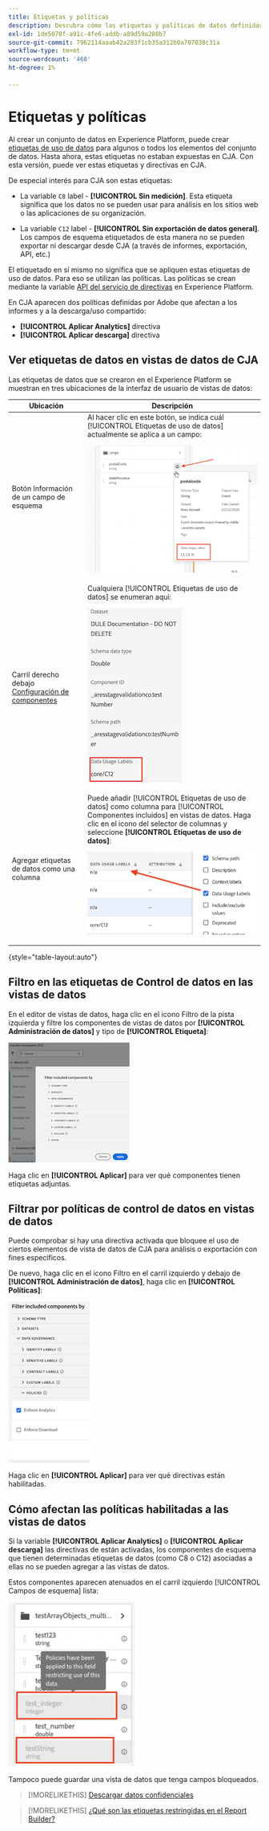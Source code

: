 ```yaml
---
title: Etiquetas y políticas
description: Descubra cómo las etiquetas y políticas de datos definidas en AEP afectan a las vistas de datos y a los informes en CJA.
exl-id: 1de5070f-a91c-4fe6-addb-a89d59a280b7
source-git-commit: 7962114aaab42a283f1cb35a312b0a707038c31a
workflow-type: tm+mt
source-wordcount: '468'
ht-degree: 1%

---
```


# Etiquetas y políticas

Al crear un conjunto de datos en Experience Platform, puede crear [etiquetas de uso de datos](https://experienceleague.adobe.com/docs/experience-platform/data-governance/labels/reference.html?lang=en) para algunos o todos los elementos del conjunto de datos. Hasta ahora, estas etiquetas no estaban expuestas en CJA. Con esta versión, puede ver estas etiquetas y directivas en CJA.

De especial interés para CJA son estas etiquetas:

* La variable `C8` label - **[!UICONTROL Sin medición]**. Esta etiqueta significa que los datos no se pueden usar para análisis en los sitios web o las aplicaciones de su organización.

* La variable `C12` label - **[!UICONTROL Sin exportación de datos general]**. Los campos de esquema etiquetados de esta manera no se pueden exportar ni descargar desde CJA (a través de informes, exportación, API, etc.)

El etiquetado en sí mismo no significa que se apliquen estas etiquetas de uso de datos. Para eso se utilizan las políticas. Las políticas se crean mediante la variable [API del servicio de directivas](https://experienceleague.adobe.com/docs/experience-platform/data-governance/api/overview.html?lang=en) en Experience Platform.

En CJA aparecen dos políticas definidas por Adobe que afectan a los informes y a la descarga/uso compartido:

* **[!UICONTROL Aplicar Analytics]** directiva
* **[!UICONTROL Aplicar descarga]** directiva

## Ver etiquetas de datos en vistas de datos de CJA

Las etiquetas de datos que se crearon en el Experience Platform se muestran en tres ubicaciones de la interfaz de usuario de vistas de datos:

| Ubicación | Descripción |
| --- | --- |
| Botón Información de un campo de esquema | Al hacer clic en este botón, se indica cuál [!UICONTROL Etiquetas de uso de datos] actualmente se aplica a un campo:<p>![](assets/data-label-left.png) |
| Carril derecho debajo [Configuración de componentes](/help/data-views/component-settings/overview.md) | Cualquiera [!UICONTROL Etiquetas de uso de datos] se enumeran aquí:<p>![](assets/data-label-right.png) |
| Agregar etiquetas de datos como una columna | Puede añadir [!UICONTROL Etiquetas de uso de datos] como columna para [!UICONTROL Componentes incluidos] en vistas de datos. Haga clic en el icono del selector de columnas y seleccione **[!UICONTROL Etiquetas de uso de datos]**:<p>![](assets/data-label-column.png) |

{style=&quot;table-layout:auto&quot;}

## Filtro en las etiquetas de Control de datos en las vistas de datos

En el editor de vistas de datos, haga clic en el icono Filtro de la pista izquierda y filtre los componentes de vistas de datos por **[!UICONTROL Administración de datos]** y tipo de **[!UICONTROL Etiqueta]**:

![](assets/filter-labels.png)

Haga clic en **[!UICONTROL Aplicar]** para ver qué componentes tienen etiquetas adjuntas.

## Filtrar por políticas de control de datos en vistas de datos

Puede comprobar si hay una directiva activada que bloquee el uso de ciertos elementos de vista de datos de CJA para análisis o exportación con fines específicos.

De nuevo, haga clic en el icono Filtro en el carril izquierdo y debajo de **[!UICONTROL Administración de datos]**, haga clic en **[!UICONTROL Políticas]**:

![](assets/filter-policies.png)

Haga clic en **[!UICONTROL Aplicar]** para ver qué directivas están habilitadas.

## Cómo afectan las políticas habilitadas a las vistas de datos

Si la variable **[!UICONTROL Aplicar Analytics]** o **[!UICONTROL Aplicar descarga]** las directivas de están activadas, los componentes de esquema que tienen determinadas etiquetas de datos (como C8 o C12) asociadas a ellas no se pueden agregar a las vistas de datos.

Estos componentes aparecen atenuados en el carril izquierdo [!UICONTROL Campos de esquema] lista:

![](assets/component-greyed.png)

Tampoco puede guardar una vista de datos que tenga campos bloqueados.

>[!MORELIKETHIS]
>[Descargar datos confidenciales](/help/analysis-workspace/curate-share/download-send.md)

>[!MORELIKETHIS]
>[¿Qué son las etiquetas restringidas en el Report Builder?](https://experienceleague.adobe.com/docs/analytics-platform/using/cja-reportbuilder/restricted-labels.html?lang=en)


